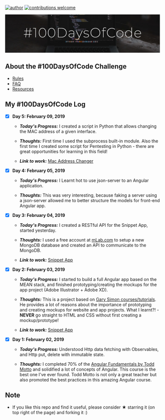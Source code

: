 [![author](https://img.shields.io/badge/author-carlosfab-red.svg)](https://www.linkedin.com/in/carlosfab) [![contributions welcome](https://img.shields.io/badge/contributions-welcome-brightgreen.svg?style=flat)](https://github.com/dwyl/esta/issues)
<p align="center">
  <img src="/img/cover.jpg" >
</p>

## About the #100DaysOfCode Challenge

- [Rules](rules.md)
- [FAQ](FAQ.md)
- [Resources](resources.md)

## My #100DaysOfCode Log

- [x] **Day 5: February 09, 2019**

    * ***Today's Progress:*** I created a script in Python that allows changing the MAC address of a given interface.

    * ***Thoughts:*** First time I used the subprocess built-in module. Also the first time I created some script for Pentesting in Python - there are great opportunities for learning in this field!

    * ***Link to work:*** [Mac Address Changer](https://github.com/carlosfab/mac_changer.git)
    
- [x] **Day 4: February 05, 2019**

    * ***Today's Progress:*** I Learnt hot to use json-server to an Angular application.

    * ***Thoughts:*** This was very interesting, because faking a server using a json-server allowed me to better structure the models for front-end Angular app.

- [x] **Day 3: February 04, 2019**

    * ***Today's Progress:*** I created a RESTful API for the Snippet App, started yesterday.

    * ***Thoughts:*** I used a free account at [mLab.com](https://mlab.com) to setup a new MongoDB database and created an API to communicate to the MongoDB.

    * ***Link to work:*** [Snippet App](https://github.com/carlosfab/snippet-app.git)

- [x] **Day 2: February 03, 2019**

    * ***Today's Progress:*** I started to build a full Angular app based on the MEAN stack, and finished prototyping/creating the mockups for the app project (Adobe Illustrator + Adobe XD).

    * ***Thoughts:*** This is a project based on [Gary Simon courses/tutorials](http://www.garysimon.com). He provides a lot of reasons about the importance of prototyping and creating mockups for website and app projects. What I learnt?! - **NEVER** go straight to HTML and CSS without first creating a mockup/prototype!

    * ***Link to work:*** [Snippet App](https://github.com/carlosfab/snippet-app.git)


- [x] **Day 1: February 02, 2019**

    * ***Today's Progress:*** Understood Http data fetching with Observables, and Http put, delete with immutable state.

    * ***Thoughts:*** I completed 70% of the [Angular Fundamentals by Todd Motto](https://ultimatecourses.com/angular) and solidified a lot of concepts of Angular. This course is the best one I've ever found. Todd Motto is not only a great teacher but also promoted the best practices in this amazing Angular course.


## Note

* If you like this repo and find it useful, please consider &#9733; starring it (on top right of the page) and forking it :)
